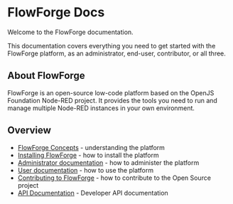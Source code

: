 # FlowForge Docs

Welcome to the FlowForge documentation.

This documentation covers everything you need to get started with the FlowForge
platform, as an administrator, end-user, contributor, or all three.

## About FlowForge

FlowForge is an open-source low-code platform based on the OpenJS Foundation Node-RED
project. It provides the tools you need to run and manage multiple Node-RED instances
in your own environment.

## Overview

 - [FlowForge Concepts](./user/concepts.md) - understanding the platform
 - [Installing FlowForge](./install/) - how to install the platform
 - [Administrator documentation](./admin/) - how to administer the platform
 - [User documentation](./user/) - how to use the platform
 - [Contributing to FlowForge](./contribute/) - how to contribute to the Open Source project
 - [API Documentation](./api/) - Developer API documentation
